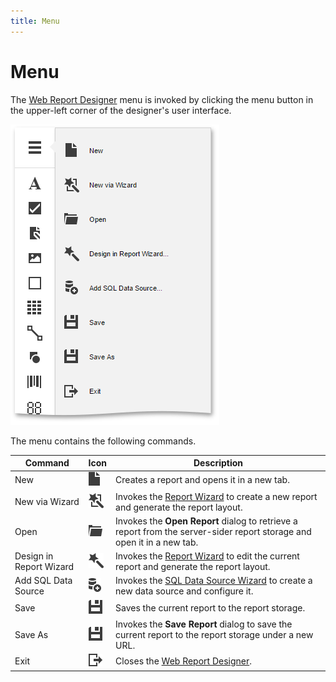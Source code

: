 ```yaml
---
title: Menu
---
```

# Menu
The [Web Report Designer](../../../../interface-elements-for-web/articles/report-designer.md) menu is invoked by clicking the menu button in the upper-left corner of the designer's user interface.

![eud-menu-0](../../../images/Img119983.png)

The menu contains the following commands.

| Command | Icon | Description |
|---|---|---|
| New | ![new](../../../images/Img120690.png) | Creates a report and opens it in a new tab. |
| New via Wizard | ![new-via-wizard](../../../images/Img120691.png) | Invokes the [Report Wizard](../../../../interface-elements-for-web/articles/report-designer/wizards/report-wizard.md) to create a new report and generate the report layout. |
| Open | ![open](../../../images/Img120695.png) | Invokes the **Open Report** dialog to retrieve a report from the server-sider report storage and open it in a new tab. |
| Design in Report Wizard | ![design](../../../images/Img120692.png) | Invokes the [Report Wizard](../../../../interface-elements-for-web/articles/report-designer/wizards/report-wizard.md) to edit the current report and generate the report layout. |
| Add SQL Data Source | ![sql](../../../images/Img120696.png) | Invokes the [SQL Data Source Wizard](../../../../interface-elements-for-web/articles/report-designer/wizards/sql-data-source-wizard.md) to create a new data source and configure it. |
| Save | ![web-report-designer-menu-commands-save](../../../images/Img120697.png) | Saves the current report to the report storage. |
| Save As | ![web-report-designer-menu-commands-save](../../../images/Img120697.png) | Invokes the **Save Report** dialog to save the current report to the report storage under a new URL. |
| Exit | ![web-report-designer-menu-commands-exit](../../../images/Img121437.png) | Closes the [Web Report Designer](../../../../interface-elements-for-web/articles/report-designer.md). |